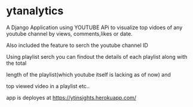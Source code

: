 # ytanalytics

A Django Application using YOUTUBE APi to visualize top vidoes of any youtube channel by views, comments,likes or date.

Also included the feature to serch the youtube channel ID

Using playlist serch you can findout the details of each playlist along with the total

length of the playlist(which youtube itself is lacking as of now) and 

top viewed video in a playlist etc..

app is deployes at https://ytinsights.herokuapp.com/
